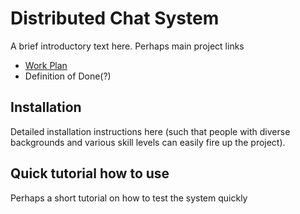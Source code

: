 # Distributed Chat System 

A brief introductory text here. Perhaps main project links
- [Work Plan](./docs/work-plan.md)
- Definition of Done(?)



## Installation

Detailed installation instructions here (such that people with diverse backgrounds and various skill levels can easily fire up the project). 


## Quick tutorial how to use

Perhaps a short tutorial on how to test the system quickly
